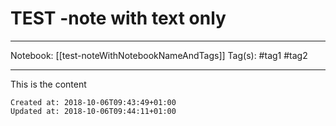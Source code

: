 # TEST -note with text only

---
Notebook: [[test-noteWithNotebookNameAndTags]]
Tag(s): #tag1 #tag2

---

This is the content

    Created at: 2018-10-06T09:43:49+01:00
    Updated at: 2018-10-06T09:44:11+01:00



